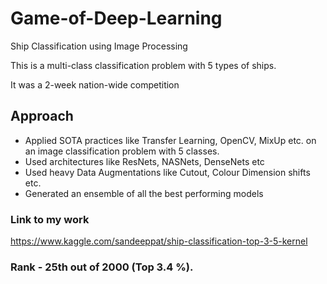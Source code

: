 # Game-of-Deep-Learning
Ship Classification using Image Processing

This is a multi-class classification problem with 5 types of ships.

It was a 2-week nation-wide competition

## Approach
-	Applied SOTA practices like Transfer Learning, OpenCV, MixUp etc. on an image classification problem with 5 classes.
-	Used architectures like ResNets, NASNets, DenseNets etc 
- Used heavy Data Augmentations like Cutout, Colour Dimension shifts etc.
- Generated an ensemble of all the best performing models

### Link to my work 
https://www.kaggle.com/sandeeppat/ship-classification-top-3-5-kernel

### Rank - 25th out of 2000 (Top 3.4 %).

